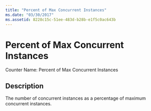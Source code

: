 ```yaml
---
title: "Percent of Max Concurrent Instances"
ms.date: "03/30/2017"
ms.assetid: 8228c15c-51ee-483d-b28b-e1f5c0ac643b
---
```

# Percent of Max Concurrent Instances
Counter Name: Percent of Max Concurrent Instances  
  
## Description  
 The number of concurrent instances as a percentage of maximum concurrent instances.

